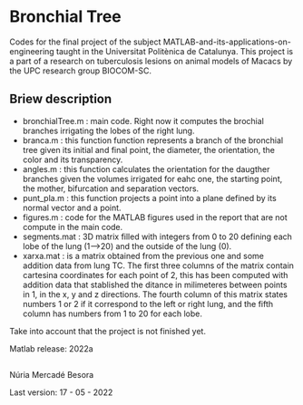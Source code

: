 # Bronchial Tree
Codes for the final project of the subject MATLAB-and-its-applications-on-engineering taught in the Universitat Politènica de Catalunya. This project is a part of a research on tuberculosis lesions on animal models of Macacs by the UPC research group BIOCOM-SC.

## Briew description
  - bronchialTree.m : main code. Right now it computes the brochial branches irrigating the lobes of the right lung.
  - branca.m : this function function represents a branch of the bronchial tree given its initial and final point, the diameter, the orientation, the color      and its transparency.
  - angles.m : this function calculates the orientation for the daugther branches given the volumes irrigated for eahc one, the starting point, the mother, bifurcation and separation vectors.
  - punt_pla.m : this function projects a point into a plane defined by its normal vector and a point.
  - figures.m :  code for the MATLAB figures used in the report that are not compute in the main code.
  - segments.mat : 3D matrix filled with integers from 0 to 20 defining each lobe of the lung (1-->20) and the outside of the lung (0).
  - xarxa.mat : is a matrix obtained from the previous one and some addition data from lung TC. The first three columns of the matrix contain cartesina coordinates for each point of 2, this has been computed with addition data that stablished the ditance in milimeteres between points in 1, in the x, y and z directions. The fourth column of this matrix states numbers 1 or 2 if it correspond to the left or right lung, and the fifth column has numbers from 1 to 20 for each lobe.  
  
Take into account that the project is not finished yet.

Matlab release: 2022a

##
Núria Mercadé Besora

Last version: 17 - 05 - 2022
